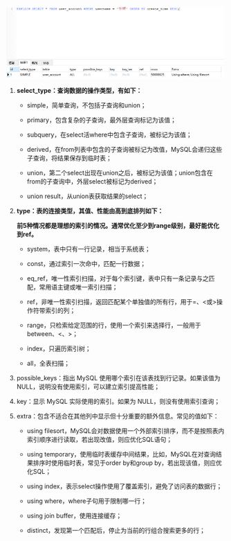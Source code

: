 ![EXPLAIN SELECT  FROM user account WHERE username  ORDER BY  create  C ime  id  se lect_type  SIMPLE  table  user account  possi b e_keys  key  key_len  ref  rows  ALL  DESC;  Extra  using where; using filesort ](../../图片/Untitled/clip_image001.png)



1. **select_type：查询数据的操作类型，有如下：**

    * simple，简单查询，不包括子查询和union；

    * primary，包含复杂的子查询，最外层查询标记为该值；

    * subquery，在select活where中包含子查询，被标记为该值；

    * derived，在from列表中包含的子查询被标记为改值，MySQL会递归这些子查询，将结果保存到临时表；

    * union，第二个select出现在union之后，被标记为该值；union包含在from的子查询中，外层select被标记为derived；

    * union result，从union表获取结果的select；

 

 

2. **type：表的连接类型，其值、性能由高到底排列如下：**

    **前5种情况都是理想的索引的情况。通常优化至少到range级别，最好能优化到ref。**

    * system，表中只有一行记录，相当于系统表；

    * const，通过索引一次命中，匹配一行数据；

    * eq_ref，唯一性索引扫描，对于每个索引键，表中只有一条记录与之匹配，常用语主键或唯一索引扫描；

    * ref，非唯一性索引扫描，返回匹配某个单独值的所有行，用于=、<或>操作符带索引的列；

    * range，只检索给定范围的行，使用一个索引来选择行，一般用于between、<、>；

    * index，只遍历索引树；

    * all，全表扫描；

    

 

3. possible_keys：指出 MySQL 使用哪个索引在该表找到行记录。如果该值为 NULL，说明没有使用索引，可以建立索引提高性能；

4. key：显示 MySQL 实际使用的索引。如果为 NULL，则没有使用索引查询；

 

5. extra：包含不适合在其他列中显示但十分重要的额外信息。常见的值如下：

    * using filesort，MySQL会对数据使用一个外部索引排序，而不是按照表内索引顺序进行读取，若出现改值，则应优化SQL语句；

    * using temporary，使用临时表缓存中间结果，比如，MySQL在对查询结果排序时使用临时表，常见于order by和group by，若出现该值，则应优化SQL；

    * using index，表示select操作使用了覆盖索引，避免了访问表的数据行；

    * using where，where子句用于限制哪一行；

    * using join buffer，使用连接缓存；

    * distinct，发现第一个匹配后，停止为当前的行组合搜索更多的行；